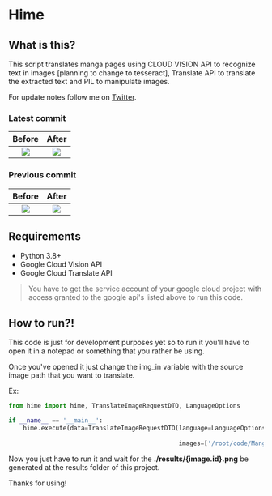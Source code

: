 # Hime

## What is this?
This script translates manga pages using CLOUD VISION API to recognize text in images [planning to change to tesseract], Translate API to translate the extracted text and PIL to manipulate images.

For update notes follow me on [Twitter](https://twitter.com/AlexandreSenpa1).

### Latest commit
|Before|After|
|:------:|:-----:|
|<img src='https://pbs.twimg.com/media/EhP-PQMWkAAB50H?format=jpg&name=large' />|<img src='https://pbs.twimg.com/media/EhP-P4-XgAEuYAO?format=png&name=large' />|

### Previous commit
|Before|After|
|:------:|:-----:|
|<img src='https://pbs.twimg.com/media/EhCZjiIXgAc194Q?format=jpg&name=large' />|<img src='https://pbs.twimg.com/media/EhCZku7WsAAHSdR?format=png&name=large' />|

## Requirements

- Python 3.8+
- Google Cloud Vision API
- Google Cloud Translate API

>You have to get the service account of your google cloud project with access granted to the google api's listed above to run this code.

## How to run?!
This code is just for development purposes yet so to run it you'll have to open it in a notepad or something that you rather be using.

Once you've opened it just change the img_in variable with the source image path that you want to translate.

Ex:

```python
from hime import hime, TranslateImageRequestDTO, LanguageOptions

if __name__ == '__main__':
    hime.execute(data=TranslateImageRequestDTO(language=LanguageOptions(source='en-US',
                                                                        target='pt-BR'),
                                               images=['/root/code/Manga-AutoTranslate/tests/static/1.jpg']))
```

Now you just have to run it and wait for the **./results/{image.id}.png** be generated at the results folder of this project.

Thanks for using!
